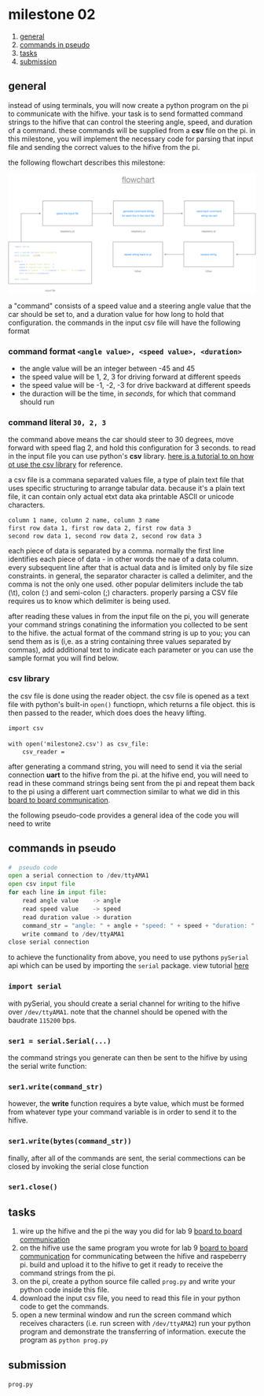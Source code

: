 #  milestone 02

1.  [general](#general)
2.  [commands in pseudo](#commands-in-pseudo)
3.  [tasks](#tasks)
4.  [submission](#submission)

##  general

instead of using terminals, you will now create a python program on the pi to communicate with the hifive.  your task is to send formatted command strings to the hifive that can control the steering angle, speed, and duration of a command.  these commands will be supplied from a **csv** file on the pi.  in this milestone, you will implement the necessary code for parsing that input file and sending the correct values to the hifive from the pi.

the following flowchart describes this milestone:

<img src="./assets/diagram.png">

a "command" consists of a speed value and a steering angle value that the car should be set to, and a duration value for how long to hold that configuration.  the commands in the input csv file will have the following format

### command format `<angle value>, <speed value>, <duration>`

-  the angle value will be an integer between -45 and 45
-  the speed value will be 1, 2, 3 for driving forward at different speeds
-  the speed value will be -1, -2, -3 for drive backward at different speeds
-  the duraction will be the time, in _seconds_, for which that command should run

### command literal `30, 2, 3`

the command above means the car should steer to 30 degrees, move forward with speed flag 2, and hold this configuration for 3 seconds.  to read in the input file you can use python's **csv** library.  [here is a tutorial to on how ot use the csv library](https://realpython.com/python-csv/) for reference.  

a csv file is a commana separated values file, a type of plain text file that uses specific structuring to arrange tabular data.  because it's a plain text file, it can contain only actual etxt data aka printable ASCII or unicode characters.

```
column 1 name, column 2 name, column 3 name
first row data 1, first row data 2, first row data 3
second row data 1, second row data 2, second row data 3
```

each piece of data is separated by a comma.  normally the first line identifies each piece of data - in other words the nae of a data column.  every subsequent line after that is actual data and is limited only by file size constraints.  in general, the separator character is called a delimiter, and the comma is not the only one used. other popular delimiters include the tab (\t), colon (:) and semi-colon (;) characters. properly parsing a CSV file requires us to know which delimiter is being used.

after reading these values in from the input file on the pi, you will generate your command strings conatining the information you collected to be sent to the hifive.  the actual format of the command string is up to you; you can send them as is (i,e. as a string containing three values separated by commas), add additional text to indicate each parameter or you can use the sample format you will find below.

###  csv library

the csv file is done using the reader object.  the csv file is opened as a text file with python's built-in `open()` functiopn, which returns a file object.  this is then passed to the reader, which does does the heavy lifting.

```
import csv

with open('milestone2.csv') as csv_file:
    csv_reader = 
```

after generating a command string, you will need to send it via the serial connection **uart** to the hifive from the pi.  at the hifive end, you will need to read in these command strings being sent from the pi and repeat them back to the pi using a different uart commection similar to what we did in this [board to board communication](../lab09/).

the following pseudo-code provides a general idea of the code you will need to write

##  commands in pseudo

```python
#  pseudo code
open a serial connection to /dev/ttyAMA1
open csv input file
for each line in input file:
    read angle value    -> angle
    read speed value    -> speed
    read duration value -> duration 
    command_str = "angle: " + angle + "speed: " + speed + "duration: " + duration
    write command to /dev/ttyAMA1
close serial connection
```

to achieve the functionality from above, you need to use pythons `pySerial` api which can be used by importing the `serial` package.  view tutorial [here](https://pyserial.readthedocs.io/en/latest/shortintro.html) 

###  `import serial`

with pySerial, you should create a serial channel for writing to the hifive over `/dev/ttyAMA1`.  note that the channel should be opened with the baudrate `115200` bps.

###  `ser1 = serial.Serial(...)`

the command strings you generate can then be sent to the hifive by using the serial write function:

###  `ser1.write(command_str)`

however, the **write** function requires a byte value, which must be formed from whatever type your command variable is in order to send it to the hifive.

###  `ser1.write(bytes(command_str))`

finally, after all of the commands are sent, the serial commections can be closed by invoking the serial close function 

###  `ser1.close()`

##  tasks 

1.  wire up the hifive and the pi the way you did for lab 9 [board to board communication](../lab09/) 
2.  on the hifive use the same program you wrote for lab 9 [board to board communication](../lab09/) for communicating between the hifive and raspeberry pi.  build and upload it to the hifive to get it ready to receive the command strings from the pi.
3.  on the pi, create a python source file called `prog.py` and write your python code inside this file.
4.  download the input csv file, you need to read this file in your python code to get the commands.
5.  open a new terminal window and run the screen command which receives characters (i.e. run screen with `/dev/ttyAMA2`) run your python program and demonstrate the transferring of information. execute the program as `python prog.py` 

##  submission

`prog.py`



